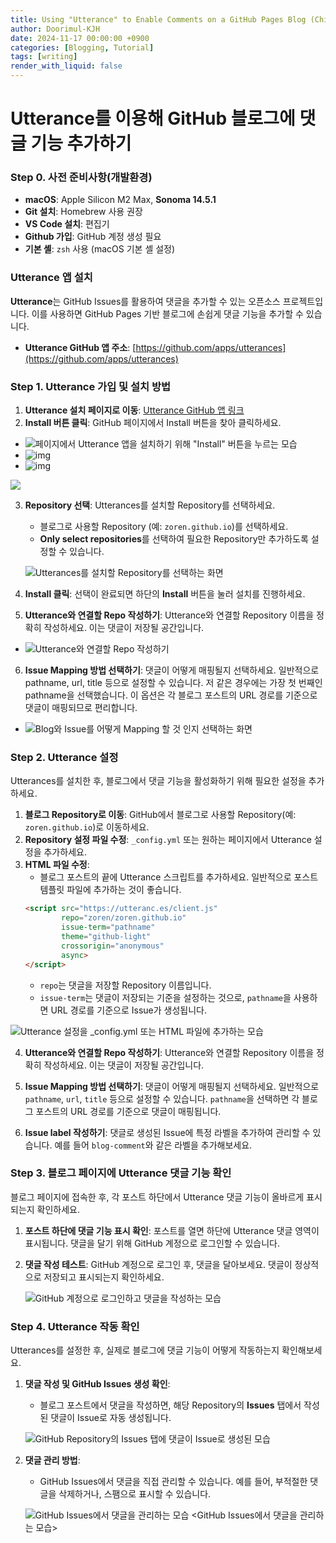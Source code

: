 ```yaml
---
title: Using "Utterance" to Enable Comments on a GitHub Pages Blog (Chirpy Theme)
author: Doorimul-KJH
date: 2024-11-17 00:00:00 +0900
categories: [Blogging, Tutorial]
tags: [writing]
render_with_liquid: false
---
```



# Utterance를 이용해 GitHub 블로그에 댓글 기능 추가하기

### Step 0. 사전 준비사항(개발환경)

- **macOS**: Apple Silicon M2 Max, **Sonoma 14.5.1**
- **Git 설치**: Homebrew 사용 권장
- **VS Code 설치**: 편집기
- **Github 가입**: GitHub 계정 생성 필요
- **기본 셸**: `zsh` 사용 (macOS 기본 셸 설정)

### Utterance 앱 설치

**Utterance**는 GitHub Issues를 활용하여 댓글을 추가할 수 있는 오픈소스 프로젝트입니다. 이를 사용하면 GitHub Pages 기반 블로그에 손쉽게 댓글 기능을 추가할 수 있습니다.

- **Utterance GitHub 앱 주소**: [https://github.com/apps/utterances](https://github.com/apps/utterances)

### Step 1. Utterance 가입 및 설치 방법

1. **Utterance 설치 페이지로 이동**: [Utterance GitHub 앱 링크](https://github.com/apps/utterances)
2. **Install 버튼 클릭**: GitHub 페이지에서 Install 버튼을 찾아 클릭하세요.

  - ![페이지에서 Utterance 앱을 설치하기 위해 "Install" 버튼을 누르는 모습](../assets/img/Using_Utterance_to_Enable_Comments_on_a_GitHub_Pages_Blog_(Chirpy_Theme)/utterance_install_button.png)
  - ![img](/assets/img/posts/utterance_install_button.png)
  - ![img](./utterance_install_button.png)
  <img src="./utterance_install_button.png">
  
  <!-- - ![img](https://drive.google.com/file/d/1tIEThX2alW7Gt_XmH6CY7M4mk-v4ul5v/view?usp=drive_link) -->
  <!-- - ![페이지에서 Utterance 앱을 설치하기 위해 "Install" 버튼을 누르는 모습](https://github.com/Doorimul-KJH/Doorimul-KJH.github.io/blob/main/assets/img/Using_Utterance_to_Enable_Comments_on_a_GitHub_Pages_Blog_(Chirpy_Theme)/utterance_blog_issue_mapping.png) -->
   <!-- <GitHub 페이지에서 Utterance 앱을 설치하기 위해 "Install" 버튼을 누르는 모습> -->

3. **Repository 선택**: Utterances를 설치할 Repository를 선택하세요.
   - 블로그로 사용할 Repository (예: `zoren.github.io`)를 선택하세요.
   - **Only select repositories**를 선택하여 필요한 Repository만 추가하도록 설정할 수 있습니다.

   ![Utterances를 설치할 Repository를 선택하는 화면](../assets/img/Using_Utterance_to_Enable_Comments_on_a_GitHub_Pages_Blog_(Chirpy_Theme)/utterance_select_repository.png)
   <!-- <Utterances를 설치할 Repository를 선택하는 화면> -->

4. **Install 클릭**: 선택이 완료되면 하단의 **Install** 버튼을 눌러 설치를 진행하세요.

5. **Utterance와 연결할 Repo 작성하기**: Utterance와 연결할 Repository 이름을 정확히 작성하세요. 이는 댓글이 저장될 공간입니다.
  - ![Utterance와 연결할 Repo 작성하기](../assets/img/Using_Utterance_to_Enable_Comments_on_a_GitHub_Pages_Blog_(Chirpy_Theme)/utterance_configuration_repository.png)

6. **Issue Mapping 방법 선택하기**: 댓글이 어떻게 매핑될지 선택하세요. 일반적으로 pathname, url, title 등으로 설정할 수 있습니다. 저 같은 경우에는 가장 첫 번째인 pathname을 선택했습니다. 이 옵션은 각 블로그 포스트의 URL 경로를 기준으로 댓글이 매핑되므로 편리합니다.

  - ![Blog와 Issue를 어떻게 Mapping 할 것 인지 선택하는 화면](../assets/img/Using_Utterance_to_Enable_Comments_on_a_GitHub_Pages_Blog_(Chirpy_Theme)/utterance_blog_issue_mapping.png)


### Step 2. Utterance 설정

Utterances를 설치한 후, 블로그에서 댓글 기능을 활성화하기 위해 필요한 설정을 추가하세요.

1. **블로그 Repository로 이동**: GitHub에서 블로그로 사용할 Repository(예: `zoren.github.io`)로 이동하세요.
2. **Repository 설정 파일 수정**: `_config.yml` 또는 원하는 페이지에서 Utterance 설정을 추가하세요.
3. **HTML 파일 수정**:
   - 블로그 포스트의 끝에 Utterance 스크립트를 추가하세요. 일반적으로 포스트 템플릿 파일에 추가하는 것이 좋습니다.
   ```html
   <script src="https://utteranc.es/client.js"
           repo="zoren/zoren.github.io"
           issue-term="pathname"
           theme="github-light"
           crossorigin="anonymous"
           async>
   </script>
   ```
   - `repo`는 댓글을 저장할 Repository 이름입니다.
   - `issue-term`는 댓글이 저장되는 기준을 설정하는 것으로, `pathname`을 사용하면 URL 경로를 기준으로 Issue가 생성됩니다.

  ![Utterance 설정을 `_config.yml` 또는 HTML 파일에 추가하는 모습](../assets/img/Using_Utterance_to_Enable_Comments_on_a_GitHub_Pages_Blog_(Chirpy_Theme)/utterance_config.yml_modified.png)

   <!-- <Utterance 설정을 `_config.yml` 또는 HTML 파일에 추가하는 모습> -->

4. **Utterance와 연결할 Repo 작성하기**: Utterance와 연결할 Repository 이름을 정확히 작성하세요. 이는 댓글이 저장될 공간입니다.

5. **Issue Mapping 방법 선택하기**: 댓글이 어떻게 매핑될지 선택하세요. 일반적으로 `pathname`, `url`, `title` 등으로 설정할 수 있습니다. `pathname`을 선택하면 각 블로그 포스트의 URL 경로를 기준으로 댓글이 매핑됩니다.

6. **Issue label 작성하기**: 댓글로 생성된 Issue에 특정 라벨을 추가하여 관리할 수 있습니다. 예를 들어 `blog-comment`와 같은 라벨을 추가해보세요.

### Step 3. 블로그 페이지에 Utterance 댓글 기능 확인

블로그 페이지에 접속한 후, 각 포스트 하단에서 Utterance 댓글 기능이 올바르게 표시되는지 확인하세요.

1. **포스트 하단에 댓글 기능 표시 확인**: 포스트를 열면 하단에 Utterance 댓글 영역이 표시됩니다. 댓글을 달기 위해 GitHub 계정으로 로그인할 수 있습니다.

   

2. **댓글 작성 테스트**: GitHub 계정으로 로그인 후, 댓글을 달아보세요. 댓글이 정상적으로 저장되고 표시되는지 확인하세요.

   ![GitHub 계정으로 로그인하고 댓글을 작성하는 모습](../assets/img/Using_Utterance_to_Enable_Comments_on_a_GitHub_Pages_Blog_(Chirpy_Theme)/utterance_comment_test.png)
   <!-- <GitHub 계정으로 로그인하고 댓글을 작성하는 모습> -->

### Step 4. Utterance 작동 확인

Utterances를 설정한 후, 실제로 블로그에 댓글 기능이 어떻게 작동하는지 확인해보세요.

1. **댓글 작성 및 GitHub Issues 생성 확인**:
   - 블로그 포스트에서 댓글을 작성하면, 해당 Repository의 **Issues** 탭에서 작성된 댓글이 Issue로 자동 생성됩니다.

   ![GitHub Repository의 Issues 탭에 댓글이 Issue로 생성된 모습](../assets/img/Using_Utterance_to_Enable_Comments_on_a_GitHub_Pages_Blog_(Chirpy_Theme)/utterance_comment_check.png)
   <!-- <블로그 포스트 하단에 Utterance 댓글 기능이 나타나는 모습> -->
   <!-- <GitHub Repository의 Issues 탭에 댓글이 Issue로 생성된 모습> -->

2. **댓글 관리 방법**:
   - GitHub Issues에서 댓글을 직접 관리할 수 있습니다. 예를 들어, 부적절한 댓글을 삭제하거나, 스팸으로 표시할 수 있습니다.

   ![GitHub Issues에서 댓글을 관리하는 모습](../assets/img/Using_Utterance_to_Enable_Comments_on_a_GitHub_Pages_Blog_(Chirpy_Theme)/utterance_comment_function.png)
   <GitHub Issues에서 댓글을 관리하는 모습>

